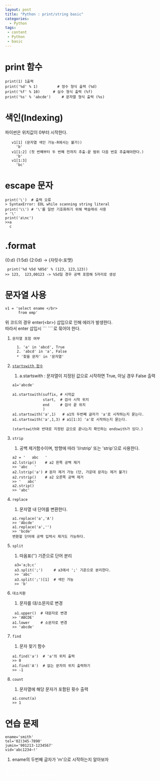 ```yaml
---
layout: post
title: "Python : print/string basic"  
categories:
  - Python 
tags:
 - content
 - Python
 - basic
---
```


# print 함수
```
print(1) 1출력
print('%d' % 1)        	# 정수 형식 출력 (%d)
print('%f' % 10)  	  # 실수 형식 출력 (%f)
print('%s' % 'abcde')     # 문자열 형식 출력 (%s) 
```
# 색인(Indexing)
파이썬은 위치값이 0부터 시작한다. 
```v1='abcdefg'일때
   v1[1] (문자열 색인 가능-R에서는 불가)) 
     'b'
   v1[1:2] (첫 번째부터 두 번째 전까지 추출-끝 범위 다음 번호 추출해야한다.)
     'b'
   v1[1:3]
     'bc'
 ```
# escape 문자
```
print('\')  # 출력 오류
> SyntaxError: EOL while scanning string literal
print('\\') # '\'를 일반 기호화하기 위해 백슬래쉬 사용
> '\'
print('a\nc')   
>>a
  c
```
# .format
{0:d} {1:5d} {2:0d} -> {자릿수:포맷}
```
 print('%d %5d %05d' % (123, 123,123))
>> 123,  123,00123 -> %5d일 경우 공백 포함해 5자리로 생성
``` 


# 문자열 사용
```
v1 = 'select ename </br> 
      from emp'
```
위 코드의 경우 enter(\<br>) 삽입으로 인해 에러가 발생한다.  
따라서 enter 삽입시 \`\`\`  \`\`\`\`로 묶어야 한다.


1. `문자열 포함 여부`
    ``` 
      1. 'a' in 'abcd', True
      2. 'abcd' in 'a', False
      * '찾을 문자' in '문자열'
    ```


2. [`startswith 함수`](https://www.w3schools.com/python/ref_string_startswith.asp)
   1. a.startswith : 문자열이 지정된 값으로 시작하면 True, 아닐 경우 False 출력
    ```
    a1='abcde'
    
    a1.startswith(suffix, # 시작값
                  start,  # 검사 시작 위치
                  end     # 검사 끝 위치
                  )
    a1.startswith('a',1)   # a1의 두번째 글자가 'a'로 시작하는지 묻는다.
    a1.startswith('a',1,3) # a1[1:3] 'a'로 시작하는지 묻는다.  
    
    (startswith와 반대로 지정된 값으로 끝나는지 확인하는 endswith가 있다.)
    ```

3. `strip`
   1. 공백 제거함수이며, 방향에 따라 'l/rstrip' 또는 'strip'으로 사용한다.
   ```
   a2 = '   abc   ' 
   a2.lstrip()    # a2 왼쪽 공백 제거
   >> 'abc   '
   a2.lstrip('a') # 문자 제거 가능 (단, 가운데 문자는 제거 불가)   
   a2.rstrip()    # a2 오른쪽 공백 제거 
   >> '   abc'
   a2.strip()
   >> 'abc'
   ```
4. `replace`
   1. 문자열 내 단어를 변환한다. 
   ```
   a1.replace('a','A')
   >> 'Abcde'
   a1.replace('a','')
   >> 'bcde'
   변환할 단어에 공백 입력시 제거도 가능하다. 
    ```
   
5. `split`
   1. 따옴표('') 기준으로 단어 분리
   ```
    a3='a;b;c'
    a3.split(';')     # a3에서 ';' 기준으로 분리한다.
    >> 'abc'
    a3.split(';')[1]  # 색인 가능
    >> 'b'
   ```
6. `대소치환`
   1. 문자를 대/소문자로 변경
   ```
    a1.upper()  # 대문자로 변경
   >> 'ABCDE'
   a1.lower     # 소문자로 변경
   >> 'abcde'
   ```
7. `find`
   1. 문자 찾기 함수
   ```
   a1.find('a')  # 'a'의 위치 출력
   >> 0
   a1.find('A')  # 없는 문자의 위치 출력하기
   >> -1
   ```
8. `count`
   1. 문자열에 해당 문자가 포함된 횟수 출력
   ```
   a1.conut(a)
   >> 1
   ```

# 연습 문제
```
ename='smith'
tel='02)345-7890'
jumin='901213-1234567'
vid='abc1234~!'
```
1. ename의 두번째 글자가 'm'으로 시작하는지 알아보자
<div style="color:white">1) ename[1]=='m'</div>
<div style="color:white">2) ename.startswith('m',2)</div>

